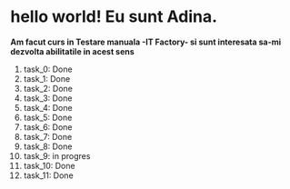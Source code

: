 # hello world! Eu sunt Adina. 
**Am facut curs in Testare manuala -IT Factory- si sunt interesata sa-mi dezvolta abilitatile in acest sens**
1. task_0: Done
2. task_1: Done
3. task_2: Done
4. task_3: Done
5. task_4: Done
6. task_5: Done
7. task_6: Done
8. task_7: Done
9. task_8: Done
10. task_9: in progres
11. task_10: Done
12. task_11: Done    
